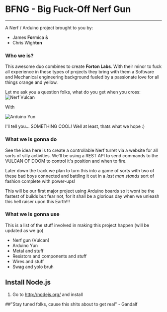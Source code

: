 # BFNG - Big Fuck-Off Nerf Gun
* * *

A Nerf / Arduino project brought to you by:
* James **For**mica &
* Chris Wigh**ton**

### Who we is?

This awesome duo combines to create **Forton Labs**. With their minor to fuck all experience in these types of projects they bring with them a Software and Mechanical engineering background fueled by a passionate love for all things orange and yellow.

Let me ask you a question folks, what do you get when you cross:
![Nerf Vulcan](http://cdn.instructables.com/FYL/KOSB/FZ383SZ1/FYLKOSBFZ383SZ1.LARGE.jpg)

With

![Arduino Yun](http://arduino.cc/en/uploads/Main/ArduinoYunFront_2_450px.jpg)

I'll tell you... SOMETHING COOL! Well at least, thats what we hope :)

### What we is gonna do

See the idea here is to create a controllable Nerf turret via a website for all sorts of silly activities. We'll be using a REST API to send commands to the VULCAN OF DOOM to control it's position and when to fire.

Later down the track we plan to turn this into a game of sorts with two of these bad boys connected and battling it out in a *last man stands* sort of fashion complete with power-ups!

This will be our first major project using Arduino boards so it wont be the fastest of builds but fear not, for it shall be a glorious day when we unleash this hell raiser upon this Earth!!!

### What we is gonna use
This is a list of the stuff involved in making this project happen (will be updated as we go)
* Nerf gun (Vulcan)
* Arduino Yun
* Metal and stuff
* Resistors and components and stuff
* Wires and stuff
* Swag and yolo bruh  

## Install Node.js

1. Go to http://nodejs.org/ and install
 

##"Stay tuned folks, cause this shits about to get real" - Gandalf

